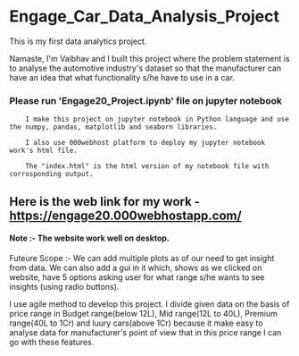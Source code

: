 # Engage_Car_Data_Analysis_Project
This is my first data analytics project.

Namaste,
        I'm Vaibhav and I built this project where the problem statement is to analyse the automotive industry's dataset so that the manufacturer can have an idea that what functionality s/he have to use in a car.
        
### Please run 'Engage20_Project.ipynb' file on jupyter notebook
        
        I make this project on jupyter notebook in Python language and use the numpy, pandas, matplotlib and seaborn libraries.
        
        I also use 000webhost platform to deploy my jupyter notebook work's html file.
        
        The "index.html" is the html version of my notebook file with corrosponding output.
       
## Here is the web link for my work - https://engage20.000webhostapp.com/

#### Note :- The website work well on desktop.

Futeure Scope :- We can add multiple plots as of our need to get insight from data. We can also add a gui in it which, shows as we clicked on website, have 5 options asking user for what range s/he wants to see insights (using radio buttons). 

I use agile method to develop this project.
I divide given data on the basis of price range in Budget range(below 12L), Mid range(12L to 40L), Premium range(40L to 1Cr) and luury cars(above 1Cr) because it make easy to analyse data for manufacturer's point of view that in this price range I can go with these features.
